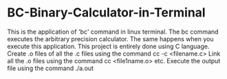 # BC-Binary-Calculator-in-Terminal
This is the application of 'bc' command in linux terminal. The bc command executes the arbitrary precision calculator. The same happens when you execute this application.
This project is entirely done using C language.
Create .o files of all the .c files using the command cc -c <filename.c>
Link all the .o files using the command cc <file1name.o> etc.
Execute the output file using the command ./a.out
